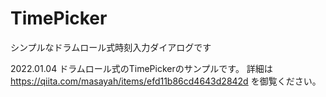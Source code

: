 # TimePicker
シンプルなドラムロール式時刻入力ダイアログです

2022.01.04
ドラムロール式のTimePickerのサンプルです。 詳細は https://qiita.com/masayah/items/efd11b86cd4643d2842d を御覧ください。
